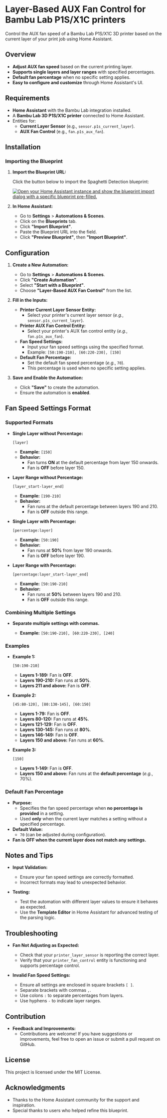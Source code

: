 Layer-Based AUX Fan Control for Bambu Lab P1S/X1C printers
=======================================

Control the AUX fan speed of a Bambu Lab P1S/X1C 3D printer based on the current layer of your print job using Home Assistant.

Overview
--------

-   **Adjust AUX fan speed** based on the current printing layer.
-   **Supports single layers and layer ranges** with specified percentages.
-   **Default fan percentage** when no specific setting applies.
-   **Easy to configure and customize** through Home Assistant's UI.

Requirements
------------

-   **Home Assistant** with the Bambu Lab integration installed.
-   A **Bambu Lab 3D P1S/X1C printer** connected to Home Assistant.
-   Entities for:
    -   **Current Layer Sensor** (e.g., `sensor.p1s_current_layer`).
    -   **AUX Fan Control** (e.g., `fan.p1s_aux_fan`).

Installation
------------

### Importing the Blueprint

1.  **Import the Blueprint URL:**

    Click the button below to import the Spaghetti Detection blueprint:

    [![Open your Home Assistant instance and show the blueprint import dialog with a specific blueprint pre-filled.](https://my.home-assistant.io/badges/blueprint_import.svg)](https://my.home-assistant.io/redirect/blueprint_import/?blueprint_url=https://github.com/christabone/aux_fan_by_layer/blob/main/aux_fan_by_layer.yaml)

2.  **In Home Assistant:**

    -   Go to **Settings** > **Automations & Scenes**.
    -   Click on the **Blueprints** tab.
    -   Click **"Import Blueprint"**.
    -   Paste the Blueprint URL into the field.
    -   Click **"Preview Blueprint"**, then **"Import Blueprint"**.

Configuration
-------------

1.  **Create a New Automation:**

    -   Go to **Settings** > **Automations & Scenes**.
    -   Click **"Create Automation"**.
    -   Select **"Start with a Blueprint"**.
    -   Choose **"Layer-Based AUX Fan Control"** from the list.
2.  **Fill in the Inputs:**

    -   **Printer Current Layer Sensor Entity:**
        -   Select your printer's current layer sensor (*e.g.*, `sensor.p1s_current_layer`).
    -   **Printer AUX Fan Control Entity:**
        -   Select your printer's AUX fan control entity (*e.g.*, `fan.p1s_aux_fan`).
    -   **Fan Speed Settings:**
        -   Input your fan speed settings using the specified format.
        -   Example: `[50:190-210], [60:220-230], [150]`
    -   **Default Fan Percentage:**
        -   Set the default fan speed percentage (*e.g.*, `70`).
        -   This percentage is used when no specific setting applies.
3.  **Save and Enable the Automation:**

    -   Click **"Save"** to create the automation.
    -   Ensure the automation is **enabled**.

Fan Speed Settings Format
-------------------------

### **Supported Formats**

-   **Single Layer without Percentage:**

    `[layer]`

    -   **Example:** `[150]`
    -   **Behavior:**
        -   Fan turns **ON** at the default percentage from layer 150 onwards.
        -   Fan is **OFF** before layer 150.
-   **Layer Range without Percentage:**

    `[layer_start-layer_end]`

    -   **Example:** `[190-210]`
    -   **Behavior:**
        -   Fan runs at the default percentage between layers 190 and 210.
        -   Fan is **OFF** outside this range.
-   **Single Layer with Percentage:**

    `[percentage:layer]`

    -   **Example:** `[50:190]`
    -   **Behavior:**
        -   Fan runs at **50%** from layer 190 onwards.
        -   Fan is **OFF** before layer 190.
-   **Layer Range with Percentage:**

    `[percentage:layer_start-layer_end]`

    -   **Example:** `[50:190-210]`
    -   **Behavior:**
        -   Fan runs at **50%** between layers 190 and 210.
        -   Fan is **OFF** outside this range.

### **Combining Multiple Settings**

-   **Separate multiple settings with commas.**

    -   **Example:** `[50:190-210], [60:220-230], [240]`

### **Examples**

-   **Example 1:**

    `[50:190-210]`

    -   **Layers 1-189:** Fan is **OFF**.
    -   **Layers 190-210:** Fan runs at **50%**.
    -   **Layers 211 and above:** Fan is **OFF**.

-   **Example 2:**

    `[45:80-120], [80:130-145], [60:150]`

    -   **Layers 1-79:** Fan is **OFF**.
    -   **Layers 80-120:** Fan runs at **45%**.
    -   **Layers 121-129:** Fan is **OFF**.
    -   **Layers 130-145:** Fan runs at **80%**.
    -   **Layers 146-149:** Fan is **OFF**.
    -   **Layers 150 and above:** Fan runs at **60%**.

-   **Example 3:**

    `[150]`

    -   **Layers 1-149:** Fan is **OFF**.
    -   **Layers 150 and above:** Fan runs at the **default percentage** (*e.g.*, 70%).

### **Default Fan Percentage**

-   **Purpose:**
    -   Specifies the fan speed percentage when **no percentage is provided** in a setting.
    -   Used **only** when the current layer matches a setting without a specified percentage.
-   **Default Value:**
    -   `70` (can be adjusted during configuration).
-   **Fan is OFF when the current layer does not match any settings.**

Notes and Tips
--------------

-   **Input Validation:**

    -   Ensure your fan speed settings are correctly formatted.
    -   Incorrect formats may lead to unexpected behavior.
-   **Testing:**

    -   Test the automation with different layer values to ensure it behaves as expected.
    -   Use the **Template Editor** in Home Assistant for advanced testing of the parsing logic.

Troubleshooting
---------------

-   **Fan Not Adjusting as Expected:**

    -   Check that your `printer_layer_sensor` is reporting the correct layer.
    -   Verify that your `printer_fan_control` entity is functioning and supports percentage control.
-   **Invalid Fan Speed Settings:**

    -   Ensure all settings are enclosed in square brackets `[ ]`.
    -   Separate brackets with commas `,`.
    -   Use colons `:` to separate percentages from layers.
    -   Use hyphens `-` to indicate layer ranges.

Contribution
------------

-   **Feedback and Improvements:**
    -   Contributions are welcome! If you have suggestions or improvements, feel free to open an issue or submit a pull request on GitHub.

License
-------

This project is licensed under the MIT License.

Acknowledgments
---------------

-   Thanks to the Home Assistant community for the support and inspiration.
-   Special thanks to users who helped refine this blueprint.
